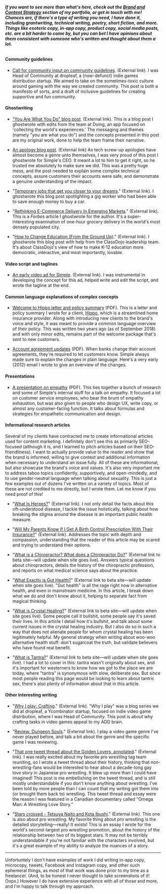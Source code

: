 ###### **If you want to see more than what's here, check out the [Brand and Content Strategy](https://github.com/the-rachel/styles/blob/master/brand.md) section of my portfolio, or get in touch with me! Chances are, if there's a type of writing you need, I have done it, including grantwriting, technical writing, poetry, short fiction, and more. Things like esoteric copy, in-app copy, product copy, social media posts, etc. are a bit harder to come by, but you can bet I have opinions about them consistent with someone who's written and thought about them a *lot*.**

#### Community guidelines

- [Call for community input on community guidelines](https://blog.dropleaf.io/we-need-your-input-on-our-community-guidelines-620b2770c9a6). (External link). I was Head of Community at dropleaf, a (now-defunct) indie games distribution startup. We aimed to take on the sometimes-toxic culture around gaming with the way we created community. This post is both a manifesto of sorts, and a draft of inclusive guidelines for creating supportive and fun community.


#### Ghostwriting

- ["You Are What You Do" blog post](https://blog.doing.io/you-are-what-you-do-e9da2d102709). (External link). This is a blog post I ghostwrote with edits from the team at Doing, an app focused on 'collecting the world's experiences.' The messaging and themes (namely "you are what you do") and the concepts presented in this post are my original work, done to help the team frame their narrative.
 
- [An apology blog post](https://www.simple.com/company/my-apology-to-you). (External link) As tech screw-up apologies have almost become a genre unto themselves, I was very proud of this post I ghostwrote for Simple's CEO. It meant a lot to him to get it right, so he trusted me absolutely to make sure we did. This was a pretty huge mess, and the post needed to explain some complex technical concepts, assure customers their accounts were safe, and demonstrate a genuine understanding of the impact.

- "[Temporary jobs that get you closer to your dreams](https://blog.instawork.com/temporary-jobs-that-get-you-closer-to-your-dreams-f6e50aa9064)." (External link). I ghostwrote this blog post spotlighting a gig worker who had been able to save enough money to buy a car.

- "[Rethinking E-Commerce Delivery In Emerging Markets](https://www.forbes.com/sites/forbestechcouncil/2018/10/16/rethinking-e-commerce-delivery-in-emerging-markets/#4dce41e566b8)." (External link). This is a *Forbes* article I ghostwrote for the author. It's a super-interesting examination of one-hour grocery delivery in the world's most densely populated city.

- "[How to Change Education (From the Ground Up)](https://blog.classdojo.com/how-to-change-education-from-the-ground-up/)." (External link). I ghostwrote this blog post with help from the ClassDojo leadership team. It's about ClassDojo's view of how to make K-12 education more democratic, interactive, and most importantly, lovable. 

#### Video script and taglines

- [An early video ad for Simple](https://vimeo.com/160291191). (External link). I was instrumental in developing the concept for this ad, helped write and edit the script, and wrote the tagline at the end.

#### Common language explanations of complex concepts

- [Welcome to Hippo letter and policy summary](https://github.com/the-rachel/styles/blob/master/portfolio/Hippo%20HO6%20Booklet%20(1).pdf) (PDF). This is a letter and policy summary I wrote for a client, [Hippo](https://myhippo.com/), which is a streamlined home insurance provider. Along with introducing new clients to the brand's voice and style, it was meant to provide a common language overview of their policy. This was written two years ago (as of September 2018) and with only minor edits, remains part of the welcome package that's sent to new customers.

- [Account agreement updates](https://github.com/the-rachel/styles/blob/master/portfolio/Gmail%20-%20Updates%20to%20your%20Simple%20Account%20Agreement.pdf) (PDF). When banks change their account agreements, they're required to let customers know. Simple always made sure to explain the changes in plain language. Here's a very early (2012) email I wrote to give an overview of the changes. 

#### Presentations

- [A presentation on empathy](https://github.com/the-rachel/styles/blob/master/Simple/empathy2.pdf) (PDF). This ties together a bunch of research and some of Simple's internal stuff for a talk on empathy. It focused a lot on customer service employees, who bear the brunt of empathy exhaustion, but was also given to people who design UX, write copy, or almost any customer-facing function. It talks about formulas and strategies for empathetic communication and design.

#### Informational research articles
Several of my clients have contracted me to create informational articles used for content marketing. I definitely don't see this as primarily SEO-focused (although it is, and I learned to pitch articles based on their SEO-friendliness). I want to actually provide value to the reader and show that the brand is informed, willing to give context and additional information when necessary to understand an issue fully. All of these are informational, but also showcase the brand's voice and values. It's also very important me to address taboo topics confidently, supportively, and open-mindedly, and to use gender-neutral language when talking about sexuality. This is just a few examples out of dozens I've written on a variety of topics. Most of these are not credited to me directly, but I wrote them. Let me know if you need proof of this!

- "[What Is Herpes?](https://www.heydoctor.com/learn/what-is-herpes)" (External link). I not only detail the facts about this oft-understood disease, I tackle the issue holistically, talking about how breaking the stigma around the disease is an important public health measure.

- "[Will My Parents Know If I Get A Birth Control Prescription With Their Insurance?](https://www.heydoctor.com/learn/will-my-parents-know)" (External link). Addresses the topic with depth and compassion, understanding that the reader of this article may be scared and trying to understand their options. 

- "[What is a Chiropractor? What does a Chiropractor Do?](https://beta.kenshohealth.com/guides/what-is-a-chiropractor-what-does-a-chiropractor-do)" (External link to beta site—will update when site goes live). Answers typical questions about chiropractors, details the history of the chiropractic profession, and reports on what medical science says about the practice.

- "[What Exactly is Gut Health?](https://beta.kenshohealth.com/guides/what-is-gut-health)" (External link to beta site—will update when site goes live). "Gut health" is all the rage right now in alternative health, and even in mainstream medicine. In this article, I break down what we do and don't know about it, helping to separate fact from magical thinking.

- "[What is Crystal Healing?](https://beta.kenshohealth.com/guides/what-is-crystal-healing)" (External link to beta site—will update when site goes live). Some people call it bullshit, some people say it's saved their lives. In this article I detail how it's bullshit, and talk about some current issues in the crystal healing industry. But I also do so in such a way that does not alienate people for whom crystal healing has been legitimately helpful. My general strategy when writing about woo-woo alternative health stuff: don't sugarcoat the truth, but validate believers who have found real benefit.

- "[What is Tantra?](https://beta.kenshohealth.com/guides/what-is-tantra)" (External link to beta site—will update when site goes live). I had a lot to cover in this: tantra wasn't originally about sex, and it's important for westerners to know how we got to the place we are today, where "tantra" is synonymous with slow, deliberate sex. But since most people reading this page would be looking to learn about tantric sex, there's also plenty of information about that in this article.


#### Other interesting writing

- "[Why I play: Crafting](https://blog.dropleaf.io/why-i-play-crafting-561825612d5a)." (External link). "Why I play" was a blog series we did at dropleaf, a Ycombinator startup, focused on indie video game distribution, where I was Head of Community. This post is about why crafting tasks in video games appeal to my ADD brain.

- "[Review: Dungeon Souls](https://blog.dropleaf.io/review-dungeon-souls-a74261a1cce5)." (External link). I play a video game genre I've never played before, and talk a bit about the genre and the specific game I was reviewing.

- "[That one tweet thread about the Golden Lovers, annotated](https://medium.com/we-need-to-talk-about-wrestling/that-one-tweet-thread-about-the-golden-lovers-annotated-e9fc604e3a7f)." (External link). I was really excited about my favorite pro wrestling tag team reuniting, so I wrote a tweet thread about their history, thinking that non-wrestling-fans would be interested to hear about a decade-long gay love story in Japanese pro wrestling. It blew up more than I could have imagined! This post is me embellishing on the tweet thread, and is still mostly understandable if you don't know anything about wrestling. I've been told by more people than I can count that my writing got them into (or brought them back to) wrestling. This tweet thread and essay were the reason I was featured in a Canadian documentary called "Omega Man: A Wrestling Love Story."

- "[Stars crossed - Tetsuya Naito and Kota Ibushi](https://www.njpw1972.com/52317)." (External link). This one is also about pro wrestling. My favorite thing about pro wrestling is the detailed storytelling—really! It exists! This is an essay I wrote for the world's second-largest pro wrestling promotion, about the history of the relationship between two of its biggest stars. It may not be terribly understandable if you're not familiar with the characters involved, but it's a great example of my ability to analyze the nuances of a story.

*******

Unfortuntely I don't have examples of work I did writing in-app copy, microcopy, tweets, Facebook and Instagram copy, and other such ephemeral things, as most of that work was done prior to my time as a freelancer. (And, to be honest I never thought to take screenshots of it! Oops.) However I do have extensive experience with all of those and more, and I'm happy to talk through my approach. 
